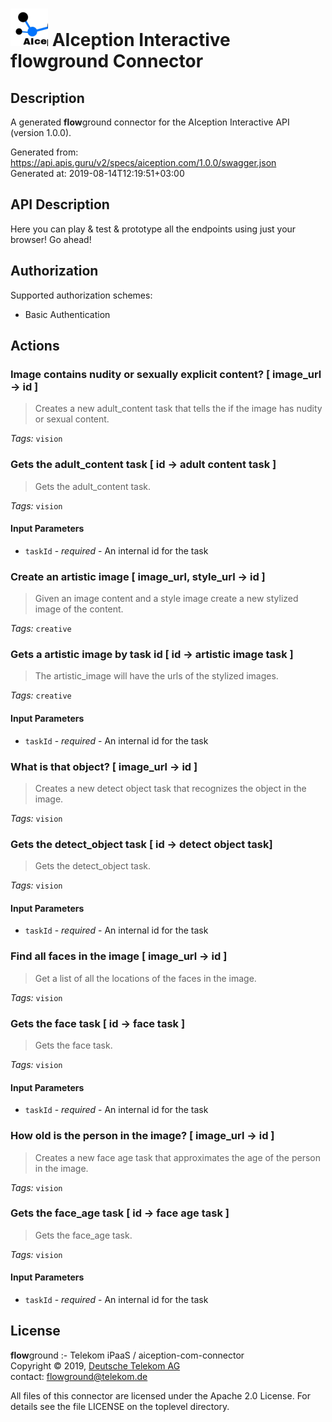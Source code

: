 # ![LOGO](logo.png) AIception Interactive **flow**ground Connector

## Description

A generated **flow**ground connector for the AIception Interactive API (version 1.0.0).

Generated from: https://api.apis.guru/v2/specs/aiception.com/1.0.0/swagger.json<br/>
Generated at: 2019-08-14T12:19:51+03:00

## API Description

Here you can play & test & prototype all the endpoints using just your browser! Go ahead!<br/>

## Authorization

Supported authorization schemes:
- Basic Authentication

## Actions

### Image contains nudity or sexually explicit content? [ image_url -> id ]
> Creates a new adult_content task that tells the if the image has nudity or sexual content.<br/>

*Tags:* `vision`

### Gets the adult_content task [ id -> adult content task ]
> Gets the adult_content task.<br/>

*Tags:* `vision`

#### Input Parameters
* `taskId` - _required_ - An internal id for the task<br/>

### Create an artistic image [ image_url, style_url -> id ]
> Given an image content and a style image create a new stylized image of the content.<br/>

*Tags:* `creative`

### Gets a artistic image by task id [ id -> artistic image task ]
> The artistic_image will have the urls of the stylized images.<br/>

*Tags:* `creative`

#### Input Parameters
* `taskId` - _required_ - An internal id for the task<br/>

### What is that object? [ image_url -> id ]
> Creates a new detect object task that recognizes the object in the image.<br/>

*Tags:* `vision`

### Gets the detect_object task [ id -> detect object task]
> Gets the detect_object task.<br/>

*Tags:* `vision`

#### Input Parameters
* `taskId` - _required_ - An internal id for the task<br/>

### Find all faces in the image [ image_url -> id ]
> Get a list of all the locations of the faces in the image.<br/>

*Tags:* `vision`

### Gets the face task [ id -> face task ]
> Gets the face task.<br/>

*Tags:* `vision`

#### Input Parameters
* `taskId` - _required_ - An internal id for the task<br/>

### How old is the person in the image? [ image_url -> id ]
> Creates a new face age task that approximates the age of the person in the image.<br/>

*Tags:* `vision`

### Gets the face_age task [ id -> face age task ]
> Gets the face_age task.<br/>

*Tags:* `vision`

#### Input Parameters
* `taskId` - _required_ - An internal id for the task<br/>

## License

**flow**ground :- Telekom iPaaS / aiception-com-connector<br/>
Copyright © 2019, [Deutsche Telekom AG](https://www.telekom.de)<br/>
contact: flowground@telekom.de

All files of this connector are licensed under the Apache 2.0 License. For details
see the file LICENSE on the toplevel directory.
